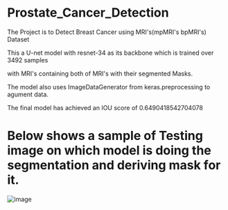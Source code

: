 # Prostate_Cancer_Detection

The Project is to Detect Breast Cancer using MRI's(mpMRI's bpMRI's) Dataset

This a U-net model with resnet-34 as its backbone which is trained over 3492 samples 

with MRI's containing both of MRI's with their segmented Masks.

The model also uses ImageDataGenerator from keras.preprocessing to agument data.

The final model has achieved an IOU score of 0.6490418542704078


# Below shows a sample of Testing image on which model is doing the segmentation and deriving mask for it.

![image](https://user-images.githubusercontent.com/81517526/233560858-691c65fb-d6d5-4a96-9369-5d91699fd4ab.png)
